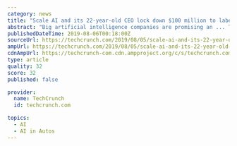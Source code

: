 ```yaml
---
category: news
title: "Scale AI and its 22-year-old CEO lock down $100 million to label Silicon Valley’s data"
abstract: "Big artificial intelligence companies are promising an ... The startup’s customers include Waymo, OpenAI, Airbnb and Lyft. For a customer working with autonomous driving data, Scale’s services ..."
publishedDateTime: 2019-08-06T00:18:00Z
sourceUrl: https://techcrunch.com/2019/08/05/scale-ai-and-its-22-year-old-ceo-lock-down-100-million-to-help-label-silicon-valleys-data/
ampUrl: https://techcrunch.com/2019/08/05/scale-ai-and-its-22-year-old-ceo-lock-down-100-million-to-help-label-silicon-valleys-data/amp/
cdnAmpUrl: https://techcrunch-com.cdn.ampproject.org/c/s/techcrunch.com/2019/08/05/scale-ai-and-its-22-year-old-ceo-lock-down-100-million-to-help-label-silicon-valleys-data/amp/
type: article
quality: 32
score: 32
published: false

provider:
  name: TechCrunch
  id: techcrunch.com

topics:
  - AI
  - AI in Autos
---
```


